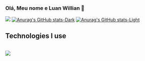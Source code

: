 ### Olá, Meu nome e Luan Willian 👋
[![](https://img.shields.io/badge/Instagram-E4405F?style=for-the-badge&logo=instagram&logoColor=white)](https://www.instagram.com/luanwid/)
[![Anurag's GitHub stats-Dark](https://github-readme-stats.vercel.app/api?username=LuanWillian&_icons=true&theme=dark#gh-dark-mode-only)](https://github.com/anuraghazra/github-readme-stats#gh-dark-mode-only)
[![Anurag's GitHub stats-Light](https://github-readme-stats.vercel.app/api?username=LuanWillian&_icons=true&theme=default#gh-light-mode-only)](https://github.com/anuraghazra/github-readme-stats#gh-light-mode-only)
## Technologies I use

<div style = "display: inline_block"><br/>
  <img src = "https://img.shields.io/badge/Python-14354C?style=for-the-badge&logo=python&logoColor=white">
</div>
